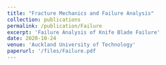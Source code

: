 ```yaml
---
title: "Fracture Mechanics and Failure Analysis"
collection: publications
permalink: /publication/Failure
excerpt: 'Failure Analysis of Knife Blade Failure'
date: 2020-10-24
venue: 'Auckland University of Technology'
paperurl: '/files/Failure.pdf
---
```

